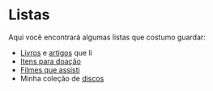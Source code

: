 # Listas

Aqui você encontrará algumas listas que costumo guardar:

 - [Livros](books.md) e [artigos](papers.md) que li
 - [Itens para doação](donation.md)
 - [Filmes que assisti](movies.md)
 - Minha coleção de [discos](discos/)
